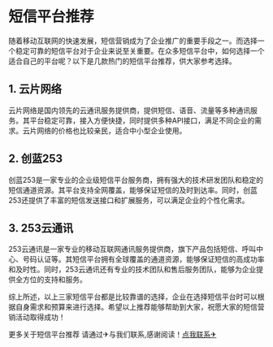 # 短信平台推荐

随着移动互联网的快速发展，短信营销成为了企业推广的重要手段之一。而选择一个稳定可靠的短信平台对于企业来说至关重要。在众多短信平台中，如何选择一个适合自己的平台呢？以下是几款热门的短信平台推荐，供大家参考选择。

## 1. 云片网络

云片网络是国内领先的云通讯服务提供商，提供短信、语音、流量等多种通讯服务。其平台稳定可靠，接入方便快捷，同时提供多种API接口，满足不同企业的需求。云片网络的价格也比较亲民，适合中小型企业使用。

## 2. 创蓝253

创蓝253是一家专业的企业级短信平台服务商，拥有强大的技术研发团队和稳定的短信通道资源。其平台支持全网覆盖，能够保证短信的及时到达率。同时，创蓝253还提供了丰富的短信发送接口和扩展服务，可以满足企业的个性化需求。

## 3. 253云通讯

253云通讯是一家专业的移动互联网通讯服务提供商，旗下产品包括短信、呼叫中心、号码认证等。其短信平台拥有全球覆盖的通道资源，能够保证短信的高成功率和及时性。同时，253云通讯还有专业的技术团队和售后服务团队，能够为企业提供全方位的支持和服务。

综上所述，以上三家短信平台都是比较靠谱的选择，企业在选择短信平台时可以根据自身需求和预算来进行选择。希望以上推荐能够帮助到大家，祝愿大家的短信营销活动取得成功！

更多关于短信平台推荐 请通过✈与我们联系,感谢阅读！[点我联系✈](https://ac.k02.cc)